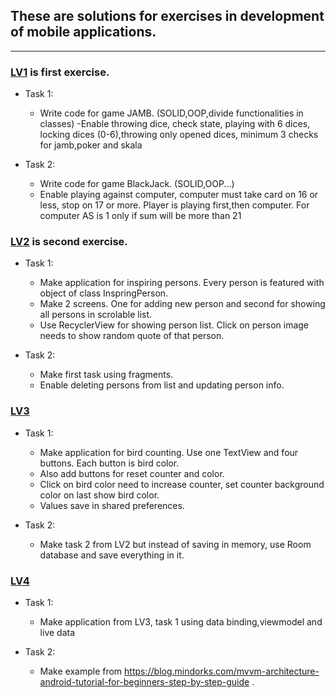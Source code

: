 ## These are solutions for exercises in development of mobile applications.
---

### [LV1](https://github.com/kristijankoscak/RMA/tree/master/LV1) is first exercise.

- Task 1:
    - Write code for game JAMB. (SOLID,OOP,divide functionalities in classes)
    -Enable throwing dice, check state, playing with 6 dices, locking dices (0-6),throwing only opened dices, minimum 3 checks for jamb,poker and skala
 
- Task 2:
    - Write code for game BlackJack. (SOLID,OOP...)
    - Enable playing against computer, computer must take card on 16 or less, stop on 17 or more. 
Player is playing first,then computer. For computer AS is 1 only if sum will be more than 21

### [LV2](https://github.com/kristijankoscak/RMA/tree/master/LV2) is second exercise.

- Task 1:
    - Make application for inspiring persons. Every person is featured with object of class InspringPerson. 
    - Make 2 screens. One for adding new person and second for showing all persons in scrolable list.
    - Use RecyclerView for showing person list. Click on person image needs to show random quote of that person.

- Task 2:
    - Make first task using fragments.
    - Enable deleting persons from list and updating person info.

### [LV3](https://github.com/kristijankoscak/RMA/tree/master/LV3) 

- Task 1:
    - Make application for bird counting. Use one TextView and four buttons. Each button is bird color.
    - Also add buttons for reset counter and color.
    - Click on bird color need to increase counter, set counter background color on last show bird color.
    - Values save in shared preferences.

- Task 2:
    - Make task 2 from LV2 but instead of saving in memory, use Room database and save everything in it.


### [LV4](https://github.com/kristijankoscak/RMA/tree/master/LV4) 

- Task 1:
    - Make application from LV3, task 1 using data binding,viewmodel and live data
    
- Task 2:
    - Make example from  https://blog.mindorks.com/mvvm-architecture-android-tutorial-for-beginners-step-by-step-guide .

